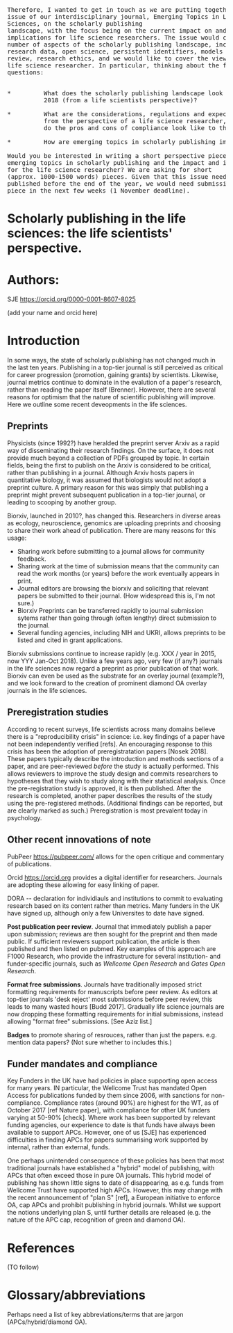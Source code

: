 
<pre>

Therefore, I wanted to get in touch as we are putting together an
issue of our interdisciplinary journal, Emerging Topics in Life
Sciences<http://www.emergtoplifesci.org/>, on the scholarly publishing
landscape, with the focus being on the current impact on and
implications for life science researchers. The issue would cover a
number of aspects of the scholarly publishing landscape, including
research data, open science, persistent identifiers, models of peer
review, research ethics, and we would like to cover the view from a
life science researcher. In particular, thinking about the following
questions:


*         What does the scholarly publishing landscape look like in
          2018 (from a life scientists perspective)?

*         What are the considerations, regulations and expectations
          from the perspective of a life science researcher, and what
          do the pros and cons of compliance look like to them?

*         How are emerging topics in scholarly publishing improving or holding back the science?

Would you be interested in writing a short perspective piece on
emerging topics in scholarly publishing and the impact and implication
for the life science researcher? We are asking for short
(approx. 1000-1500 words) pieces. Given that this issue needs to be
published before the end of the year, we would need submission of the
piece in the next few weeks (1 November deadline).  </pre>



# Scholarly publishing in the life sciences: the life scientists' perspective.

# Authors: 

SJE https://orcid.org/0000-0001-8607-8025

(add your name and orcid here)

# Introduction

In some ways, the state of scholarly publishing has not changed much
in the last ten years.  Publishing in a top-tier journal is still perceived
as critical for career progression (promotion, gaining grants) by
scientists.  Likewise, journal metrics continue to dominate in the
evalution of a paper's research, rather than reading the paper itself
(Brenner).  However, there are several reasons for optimism that the
nature of scientific publishing will improve.  Here we outline some
recent deveopments in the life sciences.

## Preprints

Physicists (since 1992?) have heralded the preprint server Arxiv as a
rapid way of disseminating their research findings.  On the surface,
it does not provide much beyond a collection of PDFs grouped by
topic.  In certain fields, being the first to publish on the Arxiv is
considered to be critical, rather than publishing in a journal.
Although Arxiv hosts papers in quantitative biology, it was assumed
that biologists would not adopt a preprint culture.  A primary reason
for this was simply that publishing a preprint might prevent
subsequent publication in a top-tier journal, or leading to scooping
by another group.

Biorxiv, launched in 2010?, has changed this. Researchers in diverse
areas as ecology, neuroscience, genomics are uploading preprints and
choosing to share their work ahead of publication.  There are many
reasons for this usage:

* Sharing work before submitting to a journal allows for community
  feedback.
* Sharing work at the time of submission means that the community can
  read the work months (or years) before the work eventually
  appears in print.
* Journal editors are browsing the biorxiv and soliciting that
  relevant papers be submitted to their journal.  (How widespread this
  is, I'm not sure.)
* Biorxiv Preprints can be transferred rapidly to journal submission
  sytems rather than going through (often lengthy) direct submission
  to the journal.
* Several funding agencies, including NIH and UKRI, allows
  preprints to be listed and cited in grant applications.
  
Biorxiv submissions continue to increase rapidly (e.g. XXX / year in
2015, now YYY Jan-Oct 2018).  Unlike a few years ago, very few (if
any?)  journals in the life sciences now regard a preprint as prior
publication of that work.  Biorxiv can even be used as the substrate
for an overlay journal (example?), and we look forward to the creation
of prominent diamond OA overlay journals in the life sciences.

## Preregistration studies

According to recent surveys, life scientists across many domains
believe there is a "reproducibility crisis" in science: i.e. key
findings of a paper have not been independently verified [refs].  An
encouraging response to this crisis has been the adoption of
preregistratation papers [Nosek 2018].  These papers typically describe the
introduction and methods sections of a paper, and are peer-reviewed
*before* the study is actually performed.  This allows reviewers to
improve the study design and commits researchers to hypotheses that
they wish to study along with their statistical analysis.  Once the
pre-registration study is approved, it is then published.  After the
research is completed, another paper describes the results of the
study using the pre-registered methods.  (Additional findings can be
reported, but are clearly marked as such.)  Preregistration is
most prevalent today in psychology.



## Other recent innovations of note

PubPeer <https://pubpeer.com/> allows for the open critique and
commentary of publications.

Orcid <https://orcid.org> provides a digital identifier for
researchers.  Journals are adopting these allowing for easy linking of paper.

DORA -- declaration for individiauls and institutions to commit to
evaluating research based on its content rather than metrics.  Many
funders in the UK have signed up, although only a few Universites to
date have signed.

**Post publication peer review**.  Journal that immediately publish a
paper upon submission; reviews are then sought for the preprint and
then made public.  If sufficient reviewers support publication, the
article is then published and then listed on pubmed.  Key examples of
this approach are F1000 Research, who provide the infrastructure for
several institution- and funder-specific journals, such as *Wellcome
Open Research* and  *Gates Open Research*.

**Format free submissions**.  Journals have traditionally imposed
strict formatting requirements for manuscripts before peer review.
As editors at top-tier journals 'desk reject' most submissions before
peer review, this leads to many wasted hours [Budd 2017].  Gradually
life science journals are now dropping these formatting requirements
for initial submissions, instead allowing "format free" submissions.
[See Aziz list.]


**Badges** to promote sharing of resrouces, rather than just the
papers.  e.g. mention data papers?  (Not sure whether to includes
this.)


## Funder mandates and compliance

Key Funders in the UK have had policies in place supporting open
access for many years.  IN particular, the Wellcome Trust has mandated
Open Access for publications funded by them since 2006, with sanctions
for non-compliance.  Compliance rates (around 90%) are highest for the
WT, as of October 2017 [ref Nature paper], with compliance for other
UK funders varying at 50-90% [check].  Where work has been supported by
relevant funding agencies, our experience to date is that funds have
always been available to support APCs.  However, one of us [SJE] has
experienced difficulties in finding APCs for papers summarising work
supported by internal, rather than external, funds.


One perhaps unintended consequence of these policies has been that
most traditional journals have established a "hybrid" model of
publishing, with APCs that often exceed those in pure OA journals.
This hybrid model of publishing has shown little signs to date of
disappearing, as e.g. funds from Wellcome Trust have supported high
APCs.  However, this may change with the recent announcement of "plan
S" [ref], a European initiative to enforce OA, cap APCs and prohibit
publishing in hybrid journals.  Whilst we support the notions
underlying plan S, until further details are released (e.g. the nature
of the APC cap, recognition of green and diamond OA).



# References

(TO follow)

# Glossary/abbreviations


Perhaps need a list of key abbreviations/terms that are jargon
(APCs/hybrid/diamond OA).

